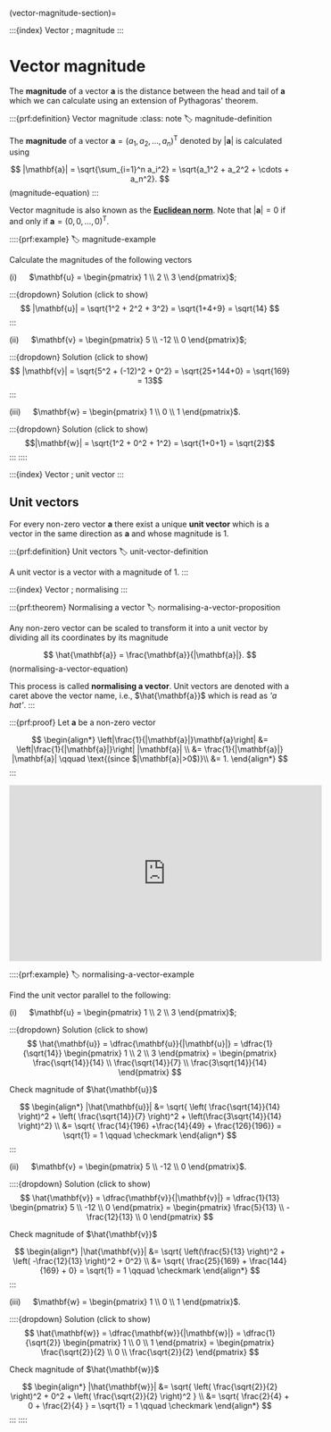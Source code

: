 
(vector-magnitude-section)=

:::{index} Vector ; magnitude
:::

# Vector magnitude

The **magnitude** of a vector $\mathbf{a}$ is the distance between the head and tail of $\mathbf{a}$ which we can calculate using an extension of Pythagoras' theorem.

:::{prf:definition} Vector magnitude
:class: note
:label: magnitude-definition

The **magnitude** of a vector $\mathbf{a} = (a_1, a_2, \ldots, a_n)^\mathsf{T}$ denoted by $|\mathbf{a}|$ is calculated using

$$ |\mathbf{a}| = \sqrt{\sum_{i=1}^n a_i^2} = \sqrt{a_1^2 + a_2^2 + \cdots + a_n^2}. $$(magnitude-equation)
:::

Vector magnitude is also known as the <a href="https://en.wikipedia.org/wiki/Norm_(mathematics)" target="_blank">**Euclidean norm**</a>. Note that $|\mathbf{a}|=0$ if and only if $\mathbf{a}=(0, 0, \ldots, 0)^\mathsf{T}$.

::::{prf:example}
:label: magnitude-example

Calculate the magnitudes of the following vectors

(i) &emsp; $\mathbf{u} = \begin{pmatrix} 1 \\ 2 \\ 3 \end{pmatrix}$;

:::{dropdown} Solution (click to show)
$$ |\mathbf{u}| = \sqrt{1^2 + 2^2 + 3^2} = \sqrt{1+4+9} = \sqrt{14} $$
:::

(ii) &emsp; $\mathbf{v} = \begin{pmatrix} 5 \\ -12 \\ 0 \end{pmatrix}$;

:::{dropdown} Solution (click to show)
$$ |\mathbf{v}| = \sqrt{5^2 + (-12)^2 + 0^2} = \sqrt{25+144+0} = \sqrt{169} = 13$$
:::

(iii) &emsp; $\mathbf{w} = \begin{pmatrix} 1 \\ 0 \\ 1 \end{pmatrix}$.

:::{dropdown} Solution (click to show)
$$|\mathbf{w}| = \sqrt{1^2 + 0^2 + 1^2} = \sqrt{1+0+1} = \sqrt{2}$$
:::
::::

:::{index} Vector ; unit vector
:::

## Unit vectors

For every non-zero vector $\mathbf{a}$ there exist a unique **unit vector** which is a vector in the same direction as $\mathbf{a}$ and whose magnitude is 1.

:::{prf:definition} Unit vectors
:label: unit-vector-definition

A unit vector is a vector with a magnitude of 1.
:::

:::{index} Vector ; normalising
:::

:::{prf:theorem} Normalising a vector
:label: normalising-a-vector-proposition

Any non-zero vector can be scaled to transform it into a unit vector by dividing all its coordinates by its magnitude

$$ \hat{\mathbf{a}} = \frac{\mathbf{a}}{|\mathbf{a}|}. $$(normalising-a-vector-equation)

This process is called **normalising a vector**. Unit vectors are denoted with a caret above the vector name, i.e., $\hat{\mathbf{a}}$ which is read as *'a hat'*.
:::

:::{prf:proof}
Let $\mathbf{a}$ be a non-zero vector

$$ \begin{align*}
    \left|\frac{1}{|\mathbf{a}|}\mathbf{a}\right| &= \left|\frac{1}{|\mathbf{a}|}\right| |\mathbf{a}| \\
    &= \frac{1}{|\mathbf{a}|} |\mathbf{a}| \qquad \text{(since $|\mathbf{a}|>0$)}\\
    &= 1.
\end{align*} $$
:::



<iframe width="560" height="315" src="https://www.youtube.com/embed/3-LCn_dGzaY?si=vLdzzaq7grb2XNfV&amp;start=381" title="YouTube video player" frameborder="0" allow="accelerometer; autoplay; clipboard-write; encrypted-media; gyroscope; picture-in-picture; web-share" allowfullscreen></iframe>

::::{prf:example}
:label: normalising-a-vector-example

Find the unit vector parallel to the following:

(i) &emsp; $\mathbf{u} = \begin{pmatrix} 1 \\ 2 \\ 3 \end{pmatrix}$;

:::{dropdown} Solution (click to show)
$$ \hat{\mathbf{u}} = \dfrac{\mathbf{u}}{|\mathbf{u}|} = \dfrac{1}{\sqrt{14}} \begin{pmatrix} 1 \\ 2 \\ 3 \end{pmatrix} = \begin{pmatrix} \frac{\sqrt{14}}{14} \\ \frac{\sqrt{14}}{7} \\ \frac{3\sqrt{14}}{14} \end{pmatrix} $$

Check magnitude of $\hat{\mathbf{u}}$

$$ \begin{align*}
    |\hat{\mathbf{u}}| &= \sqrt{ \left( \frac{\sqrt{14}}{14} \right)^2 + \left( \frac{\sqrt{14}}{7} \right)^2 + \left(\frac{3\sqrt{14}}{14} \right)^2} \\
    &= \sqrt{ \frac{14}{196} +\frac{14}{49} + \frac{126}{196}} = \sqrt{1} = 1 \qquad \checkmark
\end{align*} $$
:::

(ii) &emsp; $\mathbf{v} = \begin{pmatrix} 5 \\ -12 \\ 0 \end{pmatrix}$.

::::{dropdown} Solution (click to show)
$$ \hat{\mathbf{v}} = \dfrac{\mathbf{v}}{|\mathbf{v}|} = \dfrac{1}{13} \begin{pmatrix} 5 \\ -12 \\ 0 \end{pmatrix} = \begin{pmatrix} \frac{5}{13} \\ -\frac{12}{13} \\ 0 \end{pmatrix} $$

Check magnitude of $\hat{\mathbf{v}}$

$$ \begin{align*}
    |\hat{\mathbf{v}}| &= \sqrt{ \left(\frac{5}{13} \right)^2 + \left( -\frac{12}{13} \right)^2 + 0^2} \\
    &= \sqrt{ \frac{25}{169} + \frac{144}{169} + 0} = \sqrt{1} = 1 \qquad \checkmark
\end{align*} $$
:::

(iii) &emsp; $\mathbf{w} = \begin{pmatrix} 1 \\ 0 \\ 1 \end{pmatrix}$.

::::{dropdown} Solution (click to show)
$$ \hat{\mathbf{w}} = \dfrac{\mathbf{w}}{|\mathbf{w}|} = \dfrac{1}{\sqrt{2}} \begin{pmatrix} 1 \\ 0 \\ 1 \end{pmatrix} = \begin{pmatrix} \frac{\sqrt{2}}{2} \\ 0 \\ \frac{\sqrt{2}}{2} \end{pmatrix} $$

Check magnitude of $\hat{\mathbf{w}}$

$$ \begin{align*}
    |\hat{\mathbf{w}}| &= \sqrt{ \left( \frac{\sqrt{2}}{2} \right)^2 + 0^2 + \left( \frac{\sqrt{2}}{2} \right)^2 } \\
    &= \sqrt{ \frac{2}{4} + 0 + \frac{2}{4} } = \sqrt{1} = 1 \qquad \checkmark
\end{align*} $$
:::
::::
